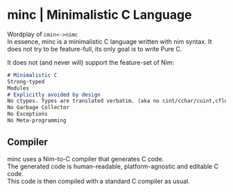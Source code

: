 # minc | Minimalistic C Language
Wordplay of `cmin<->nimc`  
In essence, minc is a minimalistic C language written with nim syntax.
It does not try to be feature-full, its only goal is to write Pure C.  

It does not (and never will) support the feature-set of Nim:  
```md
# Minimalistic C
Strong-typed
Modules
# Explicitly avoided by design
No ctypes. Types are translated verbatim. (aka no cint/cchar/cuint,cfloat,etc)
No Garbage Collector
No Exceptions
No Meta-programming
```

## Compiler
minc uses a Nim-to-C compiler that generates C code.  
The generated code is human-readable, platform-agnostic and editable C code.  
This code is then compiled with a standard C compiler as usual.  

